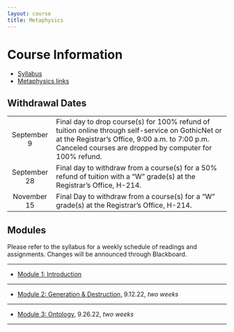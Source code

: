 ```yaml
---
layout: course
title: Metaphysics
---
```


# Course Information

+ [Syllabus](Syllabus.pdf)
+ [Metaphysics links](https://pegasus.cc.ucf.edu/~janzb/metaphysics/)



## Withdrawal Dates

|         |     | 
| :-------------: | ------------- | 
| September 9 | Final day to drop course(s) for 100% refund of tuition online through self-service on GothicNet or at the Registrar’s Office, 9:00 a.m. to 7:00 p.m. Canceled courses are dropped by computer for 100% refund. |
| September 28 | Final day to withdraw from a course(s) for a 50% refund of tuition with a “W” grade(s) at the Registrar’s Office, H-214. |
| November 15  | Final Day to withdraw from a course(s) for a “W” grade(s) at the Registrar’s Office, H-214.|

## Modules

Please refer to the syllabus for a weekly schedule of readings and assignments. Changes will be announced through Blackboard. 

---
+ [Module 1: Introduction](introduction) 

---

+ [Module 2: Generation & Destruction,](parmenides) 9.12.22, *two weeks*

---

+ [Module 3: Ontology,](ontology) 9.26.22, *two weeks* 
---